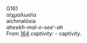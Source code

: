 G161  
αἰχμαλωσία  
aichmalōsia  
*aheekh-mal-o-see‘-ah*  
From [164](g0164) *captivity:* - captivity.  
